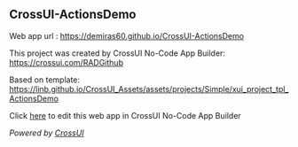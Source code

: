 ## CrossUI-ActionsDemo
Web app url : https://demiras60.github.io/CrossUI-ActionsDemo

This project was created by CrossUI No-Code App Builder: https://crossui.com/RADGithub

Based on template: https://linb.github.io/CrossUI_Assets/assets/projects/Simple/xui_project_tpl_ActionsDemo

Click [here](https://crossui.com/RADGithub/#!from=github&owner=demiras60&repo=CrossUI-ActionsDemo) to edit this web app in CrossUI No-Code App Builder

<i>Powered by [CrossUI](https://crossui.com)</i>
